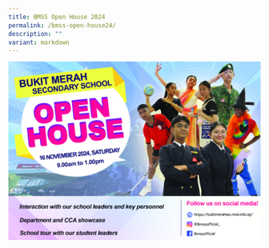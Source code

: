 ```yaml
---
title: BMSS Open House 2024
permalink: /bmss-open-house24/
description: ""
variant: markdown
---
```

![](/images/Open_House_Flyer_2024.jpg)